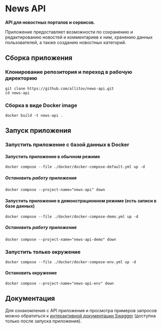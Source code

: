 # News API
**API для новостных порталов и сервисов.**

Приложение предоставляет возможности по сохранению и редактированию новостей и комментариев к ним, 
хранению данных пользователей, а также созданию новостных категорий.

## Сборка приложения
### Клонирование репозитория и переход в рабочую директорию
```shell
git clone https://github.com/allitov/news-api.git
cd news-api
```

### Сборка в виде Docker image
```shell
docker build -t news-api .
```

## Запуск приложения
### Запустить приложение с базой данных в Docker
#### Запустить приложение в обычном режиме
```shell
docker compose --file ./docker/docker-compose-default.yml up -d
```

##### Остановить работу приложения
```shell
docker compose --project-name="news-api" down
```

#### Запустить приложение в демонстрационном режиме (есть записи в базе данных)
```shell
docker compose --file ./docker/docker-compose-demo.yml up -d
```

##### Остановить работу приложения
```shell
docker compose --project-name="news-api-demo" down
```

### Запустить только окружение
```shell
docker compose --file ./docker/docker-compose-env.yml up -d
```
#### Остановить окружение
```shell
docker compose --project-name="news-api-env" down
```

## Документация
Для ознакомления с API приложения и просмотра примеров запросов можно обратиться к 
[интерактивной документации Swagger](http://localhost:8080/swagger-ui/index.html) (доступна только после запуска приложения).
